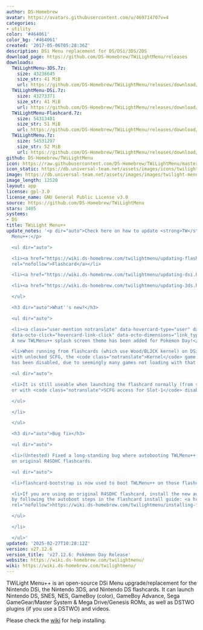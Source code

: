 ```yaml
---
author: DS-Homebrew
avatar: https://avatars.githubusercontent.com/u/46971470?v=4
categories:
- utility
color: '#464061'
color_bg: '#464061'
created: '2017-05-06T05:28:36Z'
description: DSi Menu replacement for DS/DSi/3DS/2DS
download_page: https://github.com/DS-Homebrew/TWiLightMenu/releases
downloads:
  TWiLightMenu-3DS.7z:
    size: 43236645
    size_str: 41 MiB
    url: https://github.com/DS-Homebrew/TWiLightMenu/releases/download/v27.12.6/TWiLightMenu-3DS.7z
  TWiLightMenu-DSi.7z:
    size: 43273371
    size_str: 41 MiB
    url: https://github.com/DS-Homebrew/TWiLightMenu/releases/download/v27.12.6/TWiLightMenu-DSi.7z
  TWiLightMenu-Flashcard.7z:
    size: 54313401
    size_str: 51 MiB
    url: https://github.com/DS-Homebrew/TWiLightMenu/releases/download/v27.12.6/TWiLightMenu-Flashcard.7z
  TWiLightMenu.7z:
    size: 54531297
    size_str: 52 MiB
    url: https://github.com/DS-Homebrew/TWiLightMenu/releases/download/v27.12.6/TWiLightMenu.7z
github: DS-Homebrew/TWiLightMenu
icon: https://raw.githubusercontent.com/DS-Homebrew/TWiLightMenu/master/booter/Twilight%2B%2B-animated%20icon-fix.gif
icon_static: https://db.universal-team.net/assets/images/icons/twilight-menu.png
image: https://db.universal-team.net/assets/images/images/twilight-menu.png
image_length: 12520
layout: app
license: gpl-3.0
license_name: GNU General Public License v3.0
source: https://github.com/DS-Homebrew/TWiLightMenu
stars: 3405
systems:
- DS
title: TWiLight Menu++
update_notes: '<p dir="auto">Check here on how to update <strong>TW</strong>i<strong>L</strong>ight
  Menu++:</p>

  <ul dir="auto">

  <li><a href="https://wiki.ds-homebrew.com/twilightmenu/updating-flashcard.html"
  rel="nofollow">Flashcard</a></li>

  <li><a href="https://wiki.ds-homebrew.com/twilightmenu/updating-dsi.html" rel="nofollow">DSi</a></li>

  <li><a href="https://wiki.ds-homebrew.com/twilightmenu/updating-3ds.html" rel="nofollow">3DS</a></li>

  </ul>

  <h3 dir="auto">What''s new?</h3>

  <ul dir="auto">

  <li><a class="user-mention notranslate" data-hovercard-type="user" data-hovercard-url="/users/PW5190/hovercard"
  data-octo-click="hovercard-link-click" data-octo-dimensions="link_type:self" href="https://github.com/PW5190">@PW5190</a>:
  A new TWLMenu++ splash screen theme has been added for Pokémon Day!</li>

  <li>When running from flashcards (which use Wood/BL2CK kernel) on DSi or 3DS consoles
  with unlocked SCFG, the <code class="notranslate">Kernel</code> game loader setting
  has been disabled, due to seemingly many games not loading with that setting.

  <ul dir="auto">

  <li>It is still useable when launching the flashcard normally (from system menu
  or with <code class="notranslate">SCFG access for Slot-1</code> disabled).</li>

  </ul>

  </li>

  </ul>

  <h3 dir="auto">Bug fix</h3>

  <ul dir="auto">

  <li>(Untested) Fixed a long-standing bug where autobooting TWLMenu++ would not work
  on original R4SDHC flashcards.

  <ul dir="auto">

  <li>flashcard-bootstrap is now used to boot TWLMenu++ on those flashcards.</li>

  <li>If you are using an original R4SDHC flashcard, install the new autoboot files
  by following the autoboot steps in the flashcard install guide: <a href="https://wiki.ds-homebrew.com/twilightmenu/installing-flashcard#autobooting-twilight-menu"
  rel="nofollow">https://wiki.ds-homebrew.com/twilightmenu/installing-flashcard#autobooting-twilight-menu</a></li>

  </ul>

  </li>

  </ul>'
updated: '2025-02-27T10:28:12Z'
version: v27.12.6
version_title: 'v27.12.6: Pokémon Day Release'
website: https://wiki.ds-homebrew.com/twilightmenu/
wiki: https://wiki.ds-homebrew.com/twilightmenu/
---
```

TWiLight Menu++ is an open-source DSi Menu upgrade/replacement for the Nintendo DSi, the Nintendo 3DS, and Nintendo DS flashcards. It can launch Nintendo DS, SNES, NES, GameBoy (color), GameBoy Advance, Sega GameGear/Master System & Mega Drive/Genesis ROMs, as well as DSTWO plugins (if you use a DSTWO) and videos.

Please check the [wiki](https://wiki.ds-homebrew.com/twilightmenu/) for help installing.